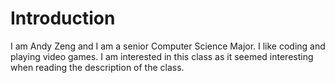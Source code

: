 # Introduction

I am Andy Zeng and I am a senior Computer Science Major. I like coding and playing video games. I am interested in this class as it seemed interesting when reading the description of the class.
